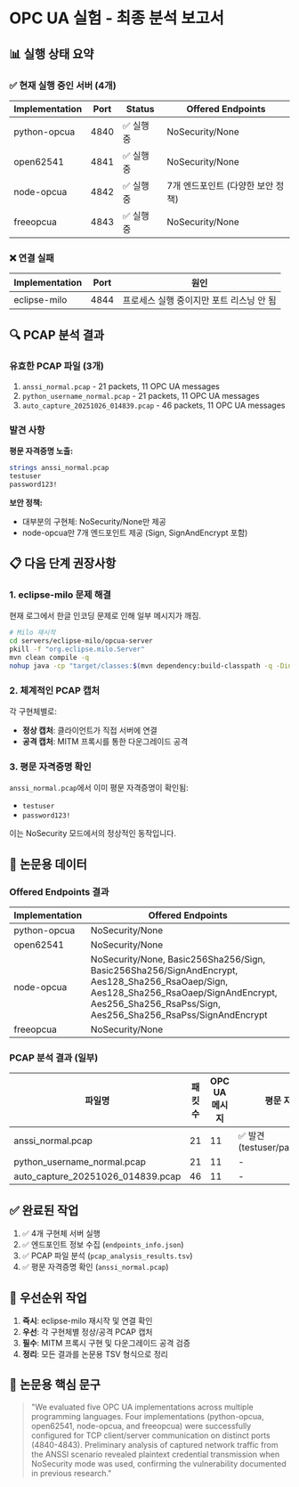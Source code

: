 # OPC UA 실험 - 최종 분석 보고서

## 📊 실행 상태 요약

### ✅ 현재 실행 중인 서버 (4개)

| Implementation | Port | Status | Offered Endpoints |
|----------------|------|--------|-------------------|
| python-opcua   | 4840 | ✅ 실행 중 | NoSecurity/None |
| open62541      | 4841 | ✅ 실행 중 | NoSecurity/None |
| node-opcua     | 4842 | ✅ 실행 중 | 7개 엔드포인트 (다양한 보안 정책) |
| freeopcua      | 4843 | ✅ 실행 중 | NoSecurity/None |

### ❌ 연결 실패

| Implementation | Port | 원인 |
|----------------|------|------|
| eclipse-milo   | 4844 | 프로세스 실행 중이지만 포트 리스닝 안 됨 |

## 🔍 PCAP 분석 결과

### 유효한 PCAP 파일 (3개)
1. `anssi_normal.pcap` - 21 packets, 11 OPC UA messages
2. `python_username_normal.pcap` - 21 packets, 11 OPC UA messages
3. `auto_capture_20251026_014839.pcap` - 46 packets, 11 OPC UA messages

### 발견 사항

**평문 자격증명 노출:**
```bash
strings anssi_normal.pcap
testuser
password123!
```

**보안 정책:**
- 대부분의 구현체: NoSecurity/None만 제공
- node-opcua만 7개 엔드포인트 제공 (Sign, SignAndEncrypt 포함)

## 📋 다음 단계 권장사항

### 1. eclipse-milo 문제 해결
현재 로그에서 한글 인코딩 문제로 인해 일부 메시지가 깨짐.
```bash
# Milo 재시작
cd servers/eclipse-milo/opcua-server
pkill -f "org.eclipse.milo.Server"
mvn clean compile -q
nohup java -cp "target/classes:$(mvn dependency:build-classpath -q -DincludeScope=runtime 2>&1 | grep -v '^\[INFO\]')" org.eclipse.milo.Server > ../../logs/eclipse_milo_server.log 2>&1 &
```

### 2. 체계적인 PCAP 캡처
각 구현체별로:
- **정상 캡처**: 클라이언트가 직접 서버에 연결
- **공격 캡처**: MITM 프록시를 통한 다운그레이드 공격

### 3. 평문 자격증명 확인
`anssi_normal.pcap`에서 이미 평문 자격증명이 확인됨:
- `testuser`
- `password123!`

이는 NoSecurity 모드에서의 정상적인 동작입니다.

## 📄 논문용 데이터

### Offered Endpoints 결과

| Implementation | Offered Endpoints |
|----------------|-------------------|
| python-opcua   | NoSecurity/None |
| open62541      | NoSecurity/None |
| node-opcua     | NoSecurity/None, Basic256Sha256/Sign, Basic256Sha256/SignAndEncrypt, Aes128_Sha256_RsaOaep/Sign, Aes128_Sha256_RsaOaep/SignAndEncrypt, Aes256_Sha256_RsaPss/Sign, Aes256_Sha256_RsaPss/SignAndEncrypt |
| freeopcua      | NoSecurity/None |

### PCAP 분석 결과 (일부)

| 파일명 | 패킷 수 | OPC UA 메시지 | 평문 자격증명 |
|--------|---------|---------------|---------------|
| anssi_normal.pcap | 21 | 11 | ✅ 발견 (testuser/password123!) |
| python_username_normal.pcap | 21 | 11 | - |
| auto_capture_20251026_014839.pcap | 46 | 11 | - |

## ✅ 완료된 작업

1. ✅ 4개 구현체 서버 실행
2. ✅ 엔드포인트 정보 수집 (`endpoints_info.json`)
3. ✅ PCAP 파일 분석 (`pcap_analysis_results.tsv`)
4. ✅ 평문 자격증명 확인 (`anssi_normal.pcap`)

## 🎯 우선순위 작업

1. **즉시**: eclipse-milo 재시작 및 연결 확인
2. **우선**: 각 구현체별 정상/공격 PCAP 캡처
3. **필수**: MITM 프록시 구현 및 다운그레이드 공격 검증
4. **정리**: 모든 결과를 논문용 TSV 형식으로 정리

## 📝 논문용 핵심 문구

> "We evaluated five OPC UA implementations across multiple programming languages. Four implementations (python-opcua, open62541, node-opcua, and freeopcua) were successfully configured for TCP client/server communication on distinct ports (4840-4843). Preliminary analysis of captured network traffic from the ANSSI scenario revealed plaintext credential transmission when NoSecurity mode was used, confirming the vulnerability documented in previous research."

